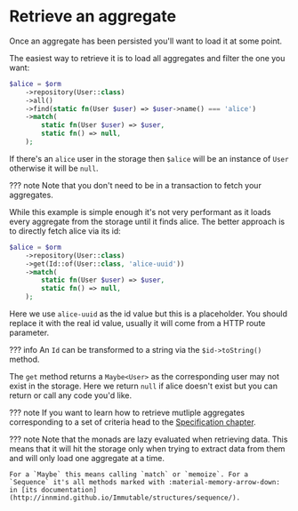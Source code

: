 # Retrieve an aggregate

Once an aggregate has been persisted you'll want to load it at some point.

The easiest way to retrieve it is to load all aggregates and filter the one you want:

```php
$alice = $orm
    ->repository(User::class)
    ->all()
    ->find(static fn(User $user) => $user->name() === 'alice')
    ->match(
        static fn(User $user) => $user,
        static fn() => null,
    );
```

If there's an `alice` user in the storage then `$alice` will be an instance of `User` otherwise it will be `null`.

??? note
    Note that you don't need to be in a transaction to fetch your aggregates.

While this example is simple enough it's not very performant as it loads every aggregate from the storage until it finds alice. The better approach is to directly fetch alice via its id:

```php
$alice = $orm
    ->repository(User::class)
    ->get(Id::of(User::class, 'alice-uuid'))
    ->match(
        static fn(User $user) => $user,
        static fn() => null,
    );
```

Here we use `alice-uuid` as the id value but this is a placeholder. You should replace it with the real id value, usually it will come from a HTTP route parameter.

??? info
    An `Id` can be transformed to a string via the `$id->toString()` method.

The `get` method returns a `Maybe<User>` as the corresponding user may not exist in the storage. Here we return `null` if alice doesn't exist but you can return or call any code you'd like.

??? note
    If you want to learn how to retrieve mutliple aggregates corresponding to a set of criteria head to the [Specification chapter](../specifications/index.md).

??? note
    Note that the monads are lazy evaluated when retrieving data. This means that it will hit the storage only when trying to extract data from them and will only load one aggregate at a time.

    For a `Maybe` this means calling `match` or `memoize`. For a `Sequence` it's all methods marked with :material-memory-arrow-down: in [its documentation](http://innmind.github.io/Immutable/structures/sequence/).
